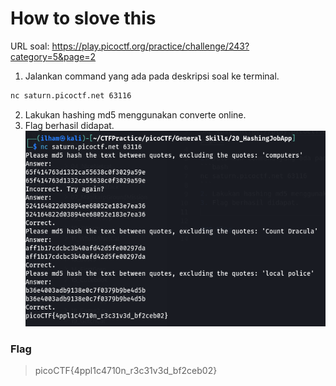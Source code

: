 # How to slove this

URL soal: https://play.picoctf.org/practice/challenge/243?category=5&page=2

1. Jalankan command yang ada pada deskripsi soal ke terminal.
```bash
nc saturn.picoctf.net 63116
```
2. Lakukan hashing md5 menggunakan converte online.
3. Flag berhasil didapat.
![gambar01](images/gambar01_Gener_20.png)

### Flag
>picoCTF{4ppl1c4710n_r3c31v3d_bf2ceb02}